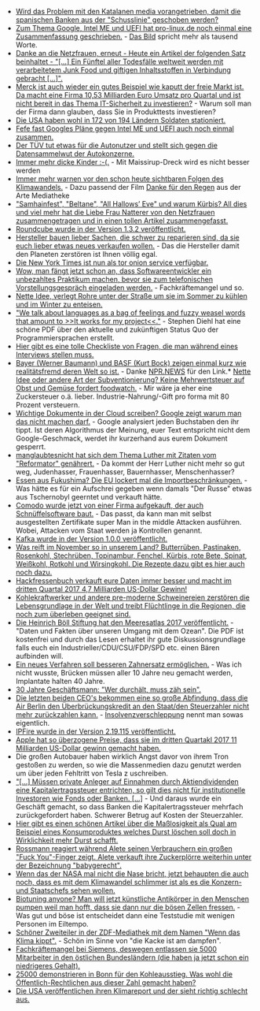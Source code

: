 
* [Wird das Problem mit den Katalanen media vorangetrieben, damit die spanischen Banken aus der "Schusslinie" geschoben werden?](http://www.neopresse.com/europa/wer-profitiert-eigentlich-vom-konflikt-in-katalonien/)
* [Zum Thema Google, Intel ME und UEFI hat pro-linux.de noch einmal eine Zusammenfassung geschrieben.](https://www.pro-linux.de/news/1/25289/google-will-uefi-und-management-engine-loswerden.html) - [Das Bild](https://www.pro-linux.de/news/1/image/25289/13061,aktuelle-pc-architektur.html) spricht mehr als tausend Worte.
* [Danke an die Netzfrauen, erneut - Heute ein Artikel der folgenden Satz beinhaltet - "[...] Ein Fünftel aller Todesfälle weltweit werden mit verarbeitetem Junk Food und giftigen Inhaltsstoffen in Verbindung gebracht [...]".](https://netzfrauen.org/2017/10/30/toxic-food/)
* [Merck ist auch wieder ein gutes Beispiel wie kaputt der freie Markt ist. Da macht eine Firma 10,53 Milliarden Euro Umsatz pro Quartal und ist nicht bereit in das Thema IT-Sicherheit zu investieren?](https://www.heise.de/newsticker/meldung/Malware-NotPetya-schmaelert-Mercks-Umsatz-3875823.html) - Warum soll man der Firma dann glauben, dass Sie in Produkttests investieren?
* [Die USA haben wohl in 172 von 194 Ländern Soldaten stationiert.](http://www.neopresse.com/politik/usa/das-us-empire-hat-soldaten-in-172-laendern-dieser-welt-stationiert/)
* [Fefe fast Googles Pläne gegen Intel ME und UEFI auch noch einmal zusammen.](https://blog.fefe.de/?ts=a708b41d)
* [Der TÜV tut etwas für die Autonutzer und stellt sich gegen die Datensammelwut der Autokonzerne.](https://www.heise.de/newsticker/meldung/Zankapfel-Fahrzeugdaten-TUeV-Dachverband-gegen-Speicherung-auf-Hersteller-Servern-3876350.html)
* [Immer mehr dicke Kinder :-(.](https://www.heise.de/tp/features/Enormer-Anstieg-der-Fettlebigkeit-bei-Kindern-in-relativ-kurzer-Zeit-3874680.html) - Mit Maissirup-Dreck wird es nicht besser werden
* [Immer mehr warnen vor den schon heute sichtbaren Folgen des Klimawandels.](https://www.heise.de/newsticker/meldung/Forscher-Gesundheitliche-Folgen-des-Klimawandels-schon-heute-drastisch-3876160.html) - Dazu passend der Film [Danke für den Regen](https://www.arte.tv/de/videos/067824-000-A/danke-fuer-den-regen/) aus der Arte Mediatheke
* ["Samhainfest", "Beltane", "All Hallows’ Eve" und warum Kürbis? All dies und viel mehr hat die Liebe Frau Natterer von den Netzfrauen zusammengetragen und in einen tollen Artikel zusammengefasst.](https://netzfrauen.org/2017/10/31/halloween/)
* [Roundcube wurde in der Version 1.3.2 veröffentlicht.](https://roundcube.net/news/2017/10/31/update-1.3.2-released)
* [Hersteller bauen lieber Sachen, die schwer zu reparieren sind, da sie euch lieber etwas neues verkaufen wollen.](https://spectrum.ieee.org/green-tech/conservation/why-we-must-fight-for-the-right-to-repair-our-electronics) - Das die Hersteller damit den Planeten zerstören ist Ihnen völlig egal.
* [Die New York Times ist nun als tor onion service verfügbar.](https://open.nytimes.com/https-open-nytimes-com-the-new-york-times-as-a-tor-onion-service-e0d0b67b7482)
* [Wow, man fängt jetzt schon an, dass Softwareentwickler ein unbezahltes Praktikum machen, bevor sie zum telefonischen Vorstellungsgespräch eingeladen werden.](https://www.reddit.com/r/cscareerquestions/comments/78rhz7/this_startup_asked_me_to_do_a_project_for_an/) - Fachkräftemangel und so.
* [Nette Idee, verlegt Rohre unter der Straße um sie im Sommer zu kühlen und im Winter zu enteisen.](https://www.heise.de/newsticker/meldung/Strasse-der-Zukunft-heilt-sich-selbst-und-liefert-Strom-3876483.html)
* ["We talk about languages as a bag of feelings and fuzzy weasel words that amount to >>It works for my project<<."](http://dev.stephendiehl.com/nearfuture.pdf) - Stephen Diehl hat eine schöne PDF über den aktuelle und zukünftigen Status Quo der Programmiersprachen erstellt.
* [Hier gibt es eine tolle Checkliste von Fragen, die man während eines Interviews stellen muss.](https://opensource.com/article/17/11/inclusive-workforce-takes-work)
* [Bayer (Werner Baumann) und BASF (Kurt Bock) zeigen einmal kurz wie realitätsfremd deren Welt so ist.](http://www.sueddeutsche.de/wirtschaft/landwirtschaft-glyphosat-worte-voller-ignoranz-und-arroganz-1.3727025) - Danke [NPR.NEWS](http://npr.news.eulu.info/2017/11/01/basf-und-bayer-und-das-verdammte-gift-am-acker/) für den Link.* [Nette Idee oder andere Art der Subventionierung? Keine Mehrwertsteuer auf Obst und Gemüse fordert foodwatch.](https://www.foodwatch.org/de/informieren/kinderernaehrung/aktuelle-nachrichten/keine-mehrwertsteuer-auf-obst-und-gemuese-jamaika/) - Mir wäre ja eher eine Zuckersteuer o.ä. lieber. Industrie-Nahrung/-Gift pro forma mit 80 Prozent versteuern.
* [Wichtige Dokumente in der Cloud screiben? Google zeigt warum man das nicht machen darf.](https://www.washingtonpost.com/news/the-switch/wp/2017/10/31/a-mysterious-message-is-locking-google-docs-users-out-of-their-files/) - Google analysiert jeden Buchstaben den ihr tippt. Ist deren Algorithmus der Meinung, euer Text entspricht nicht dem Google-Geschmack, werdet ihr kurzerhand aus eurem Dokument gesperrt.
* [manglaubtesnicht hat sich dem Thema Luther mit Zitaten vom "Reformator" genährert.](https://manglaubtesnicht.wordpress.com/2016/04/15/hassmensch-martin-luther-geifernd-gegen-juden-frauen-einfache-leute/) - Da kommt der Herr Luther nicht mehr so gut weg, Judenhasser, Frauenhasser, Bauernhasser, Menschenhasser?
* [Essen aus Fukushima? Die EU lockert mal die Importbeschränkungen.](https://netzfrauen.org/2017/11/01/fukushima/) - Was hätte es für ein Aufschrei gegeben wenn damals "Der Russe" etwas aus Tschernobyl geerntet und verkauft hätte.
* [Comodo wurde jetzt von einer Firma aufgekauft, der auch Schnüffelsoftware baut.](https://www.golem.de/news/certificate-authority-comodo-gehoert-jetzt-einem-staatstrojanerbesitzer-1711-130920.html) - Das passt, da kann man mit selbst ausgestellten Zertifikate super Man in the middle Attacken ausführen. Wobei, Attacken vom Staat werden ja Kontrollen genannt.
* [Kafka wurde in der Version 1.0.0 veröffentlicht.](https://www.heise.de/developer/meldung/Apache-Software-Foundation-gibt-Apache-Kafka-1-0-0-frei-3876911.html)
* [Was reift im November so in unserem Land? Butterrüben, Pastinaken, Rosenkohl, Stechrüben, Topinambur, Fenchel, Kürbis, rote Bete, Spinat, Weißkohl, Rotkohl und Wirsingkohl. Die Rezepte dazu gibt es hier auch noch dazu.](https://www.smarticular.net/regional-saisonal-kochen-november-mittagessen/)
* [Hackfressenbuch verkauft eure Daten immer besser und macht im dritten Quartal 2017 4,7 Milliarden US-Dollar Gewinn!](https://www.heise.de/newsticker/meldung/Facebook-Gewinn-steigt-um-79-Prozent-auf-4-7-Milliarden-US-Dollar-3877049.html)
* [Kohlekraftwerker und andere pre-moderne Schweinereien zerstören die Lebensgrundlage in der Welt und treibt Flüchtlinge in die Regionen, die noch zum überleben geeignet sind.](http://www.sonnenseite.com/de/umwelt/klimawandel-treibt-menschen-in-die-flucht.html)
* [Die Heinrich Böll Stiftung hat den Meeresatlas 2017 veröffentlicht.](https://www.boell.de/de/2017/04/25/meeresatlas-daten-und-fakten-ueber-unseren-umgang-mit-dem-ozean) - "Daten und Fakten über unseren Umgang mit dem Ozean". Die PDF ist kostenfrei und durch das Lesen erhaltet ihr gute Diskussionsgrundlage falls euch ein Industrieller/CDU/CSU/FDP/SPD etc. einen Bären aufbinden will.
* [Ein neues Verfahren soll besseren Zahnersatz ermöglichen.](https://www.heise.de/newsticker/meldung/Hightech-fuer-den-Mund-3872772.html) - Was ich nicht wusste, Brücken müssen aller 10 Jahre neu gemacht werden, Implantate halten 40 Jahre.
* [30 Jahre Geschäftsmann: "Wer durchält, muss zäh sein".](https://www.waz.de/suche/?q=Kudoweh)
* [Die letzten beiden CEO's bekommen eine so große Abfindung, dass die Air Berlin den Überbrückungskredit an den Staat/den Steuerzahler nicht mehr zurückzahlen kann.](https://tuxproject.de/blog/2017/11/kurz-verlinkt-gehaltsmaessig-voellig-abgehoben/) - [Insolvenzverschleppung](https://blog.fefe.de/?ts=a705fc74) nennt man sowas eigentlich.
* [IPFire wurde in der Version 2.19.115 veröffentlicht.](https://www.pro-linux.de/news/1/25296/ipfire-219-core-update-115-ver%C3%B6ffentlicht.html)
* [Apple hat so überzogene Preise, dass sie im dritten Quartakl 2017 11 Milliarden US-Dollar gewinn gemacht haben.](https://www.heise.de/mac-and-i/meldung/Quartalszahlen-Apple-schlaegt-mal-wieder-die-Vorhersagen-3877754.html)
* Die großen Autobauer haben wirklich Angst davor von ihrem Tron gestoßen zu werden, so wie die Massenmedien dazu genutzt werden um über jeden Fehltritt von Tesla z uschreiben.
* ["[...] Müssen private Anleger auf Einnahmen durch Aktiendividenden eine Kapitalertragssteuer entrichten, so gilt dies nicht für institutionelle Investoren wie Fonds oder Banken. [...]](https://www.heise.de/tp/features/Cum-Ex-Geschaefte-Die-Jagd-nach-dem-verlorenen-Steuergeld-3877909.html) - Und daraus wurde ein Geschäft gemacht, so dass Banken die Kapitalertragssteuer mehrfach zurückgefordert haben. Schwerer Betrug auf Kosten der Steuerzahler.
* [Hier gibt es einen schönen Artikel über die Maßlosigkeit als Qual am Beispiel eines Konsumproduktes welches Durst löschen soll doch in Wirklichkeit mehr Durst schafft.](http://npr.news.eulu.info/2017/11/03/der-tantalus-komplex-kapitalismus-und-wachstum/)
* [Rossmann reagiert während Alete seinen Verbrauchern ein großen "Fuck You"-Finger zeigt. Alete verkauft ihre Zuckerplörre weiterhin unter der Bezeichnung "babygerecht".](https://www.foodwatch.org/de/presse/pressemitteilungen/rossmann-nimmt-ueberzuckerten-bio-babykeks-vom-markt-alete-verkauft-aehnliches-produkt-weiter-als-babygerecht/)
* [Wenn das der NASA mal nicht die Nase bricht, jetzt behaupten die auch noch, dass es mit dem Klimawandel schlimmer ist als es die Konzern- und Staatschefs sehen wollen.](https://www.heise.de/newsticker/meldung/Nasa-Deutlich-mehr-Gletscher-vom-Schmelzen-bedroht-als-gedacht-3878078.html)
* [Biotuning anyone? Man will jetzt künstliche Antikörper in den Menschen pumpen weil man hofft, dass sie dann nur die bösen Zellen fressen.](http://npr.news.eulu.info/2017/11/04/der-dauerbrenner-impfen-wird-um-eine-frankenstein-facette-reicher/) - Was gut und böse ist entscheidet dann eine Teststudie mit wenigen Personen im Eiltempo.
* [Schöner Zweiteiler in der ZDF-Mediathek mit dem Namen "Wenn das Klima kippt".](http://www.sonnenseite.com/de/tipps/planet-e-wenn-das-klima-kippt.html) - Schön im Sinne von "die Kacke ist am dampfen".
* [Fachkräftemangel bei Siemens, deswegen entlassen sie 5000 Mitarbeiter in den östlichen Bundesländern (die haben ja jetzt schon ein niedrigeres Gehalt).](https://www.heise.de/newsticker/meldung/Stellenabbau-bei-Siemens-Massive-Veraenderungen-werden-Mitte-November-konkret-3879224.html)
* [25000 demonstrieren in Bonn für den Kohleausstieg. Was wohl die Öffentlich-Rechtlichen aus dieser Zahl gemacht haben?](http://www.sonnenseite.com/de/politik/25.000-demonstrieren-fuer-kohleausstieg.html)
* [Die USA veröffentlichen ihren Klimareport und der sieht richtig schlecht aus.](https://www.heise.de/newsticker/meldung/Vor-Bonner-Klimakonferenz-USA-veroeffentlichen-duesteren-Report-3879346.html)
